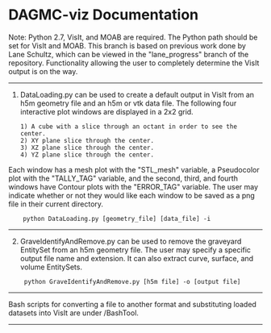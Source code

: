 DAGMC-viz Documentation
=======================

Note: Python 2.7, VisIt, and MOAB are required. The Python path should be set for VisIt and MOAB. This branch is based on previous work done by Lane Schultz, which can be viewed in the "lane_progress" branch of the repository. Functionality allowing the user to completely determine the VisIt output is on the way.

----------------------------------------

1. DataLoading.py can be used to create a default output in VisIt from an h5m geometry file and an h5m or vtk data file. The following four interactive plot windows are displayed in a 2x2 grid.

       1) A cube with a slice through an octant in order to see the center.
       2) XY plane slice through the center.
       3) XZ plane slice through the center.
       4) YZ plane slice through the center.
Each window has a mesh plot with the "STL_mesh" variable, a Pseudocolor plot with the "TALLY_TAG" variable, and the second, third, and fourth windows have Contour plots with the "ERROR_TAG" variable. The user may indicate whether or not they would like each window to be saved as a png file in their current directory.

		python DataLoading.py [geometry_file] [data_file] -i 

----------------------------------------

2. GraveIdentifyAndRemove.py can be used to remove the graveyard EntitySet from an h5m geometry file. The user may specify a specific output file name and extension. It can also extract curve, surface, and volume EntitySets.
 
        python GraveIdentifyAndRemove.py [h5m file] -o [output file] 
		
----------------------------------------

Bash scripts for converting a file to another format and substituting loaded datasets into VisIt are under /BashTool.

----------------------------------------
